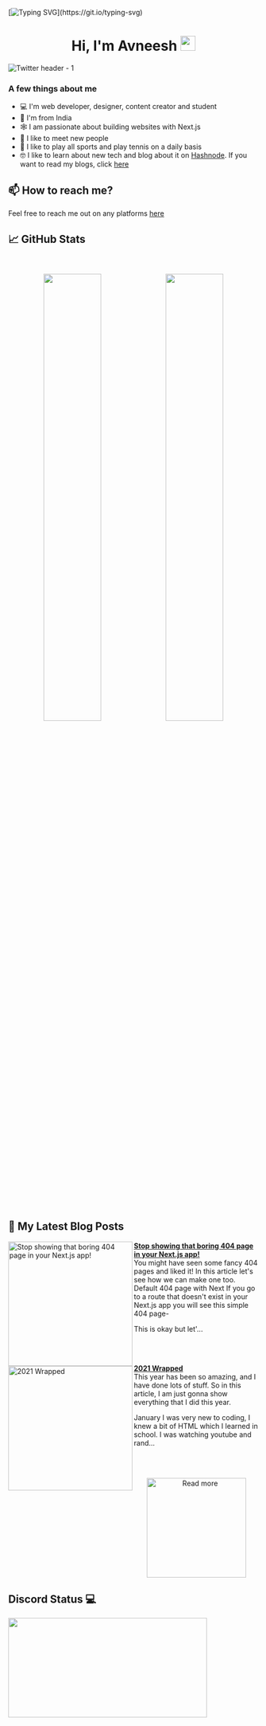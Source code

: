 [![Typing SVG](https://readme-typing-svg.herokuapp.com?size=24&width=600&lines=Welcome+To+Avneesh's+GitHub+Profile!)](https://git.io/typing-svg)

<h1 align="center">Hi, I'm Avneesh <img src="https://raw.githubusercontent.com/MartinHeinz/MartinHeinz/master/wave.gif" width="30px"></h1>

![Twitter header - 1](https://user-images.githubusercontent.com/76690419/143735787-4425d946-b829-46eb-bd97-c68b76ae2a9e.png)


### A few things about me

- 💻 I'm web developer, designer, content creator and student
- 📍 I'm from India
- 🕸️ I am passionate about building websites with Next.js
- 🤝 I like to meet new people
- 🎾 I like to play all sports and play tennis on a daily basis
- 🤓 I like to learn about new tech and blog about it on [Hashnode](https://hashnode.com/@avneesh0612). If you want to read my blogs, click [here](https://blog.avneesh.tech)

## 📫 How to reach me?

Feel free to reach me out on any platforms [here](https://links.avneesh.tech/)

## 📈 GitHub Stats
<br>
<p align="center">
  <img width="48%" src="https://github-readme-stats.vercel.app/api?username=avneesh0612&show_icons=true&theme=radical" />
  <img width="48%" src="https://github-readme-streak-stats.herokuapp.com/?user=avneesh0612&theme=radical" />
</p>

## 📰 My Latest Blog Posts

<!-- HASHNODE_BLOG:START -->
<p align="left">
<a href="https://blog.avneesh.tech//stop-showing-that-boring-404-page-in-your-nextjs-app" title="Stop showing that boring 404 page in your Next.js app!"><img src="https://cdn.hashnode.com/res/hashnode/image/upload/v1641049683497/ghgm7UxRz.png" alt="Stop showing that boring 404 page in your Next.js app!" width="250px" align="left" /></a>
<a href="https://blog.avneesh.tech//stop-showing-that-boring-404-page-in-your-nextjs-app" title="Stop showing that boring 404 page in your Next.js app!"><strong>Stop showing that boring 404 page in your Next.js app!</strong></a>
<br/> You might have seen some fancy 404 pages and liked it! In this article let's see how we can make one too.
Default 404 page with Next
If you go to a route that doesn't exist in your Next.js app you will see this simple 404 page-

This is okay but let'... </p> <br/> <br/>
<p align="left">
<a href="https://blog.avneesh.tech//2021-wrapped" title="2021 Wrapped"><img src="https://cdn.hashnode.com/res/hashnode/image/upload/v1640356329305/xOKx_xK0l.png" alt="2021 Wrapped" width="250px" align="left" /></a>
<a href="https://blog.avneesh.tech//2021-wrapped" title="2021 Wrapped"><strong>2021 Wrapped</strong></a>
<br/> This year has been so amazing, and I have done lots of stuff. So in this article, I am just gonna show everything that I did this year.

January
I was very new to coding, I knew a bit of HTML which I learned in school. I was watching youtube and rand... </p> <br/> <br/>
<!-- HASHNODE_BLOG:END -->

<p align="center">  
<a href="https://blog.avneesh.tech/"><img src="https://user-images.githubusercontent.com/76690419/142756081-13352f92-8482-4a86-acbb-72dc164e8746.png" alt="Read more" width="200"/></a>
</p>


## Discord Status 💻

<a href="https://discord.com/users/765196568051580949">
     <img src="https://lanyard.cnrad.dev/api/765196568051580949" width="400" height="200" />
</a>
